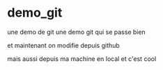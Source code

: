# demo_git
une demo de git
une demo git qui se passe bien


et maintenant on modifie depuis github

mais aussi depuis ma machine en local et c'est cool
